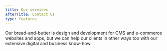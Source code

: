 ```yaml
---
title: Our services
afterTitle: Contact Us
type: features
---
```


Our bread-and-butter is design and development for CMS and e-commerce websites and apps, but we can help our clients in other ways too with our extensive digital and business know-how.